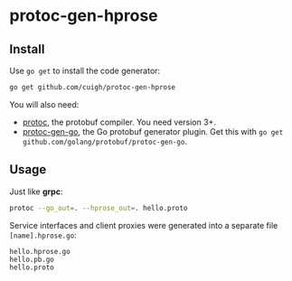 # protoc-gen-hprose


## Install

Use `go get` to install the code generator:

```bash
go get github.com/cuigh/protoc-gen-hprose
```

You will also need:

* [protoc](https://github.com/google/protobuf), the protobuf compiler. You need version 3+.
* [protoc-gen-go](https://github.com/golang/protobuf/), the Go protobuf generator plugin. Get this with `go get github.com/golang/protobuf/protoc-gen-go`.

## Usage

Just like **grpc**:

```bash
protoc --go_out=. --hprose_out=. hello.proto
```

Service interfaces and client proxies were generated into a separate file `[name].hprose.go`:

```
hello.hprose.go
hello.pb.go
hello.proto
```